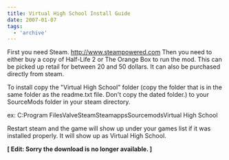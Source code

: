 ```yaml
---
title: Virtual High School Install Guide
date: 2007-01-07
tags:
  - 'archive'
---
```


First you need Steam. <a href="http://www.steampowered.com">http://www.steampowered.com</a>
Then you need to either buy a copy of Half-Life 2 or The Orange Box to run the mod. This can be picked up retail for between 20 and 50 dollars. It can also be purchased directly from steam.

To install copy the "Virtual High School" folder (copy the folder that is in the same folder as the readme.txt file. Don't copy the dated folder.) to your SourceMods folder in your steam directory.

ex: C:Program FilesValveSteamSteamappsSourcemodsVirtual High School

Restart steam and the game will show up under your games list if it was installed properly. It will show up as Virtual High School.

<strong>[ Edit: Sorry the download is no longer available. ]</strong>
